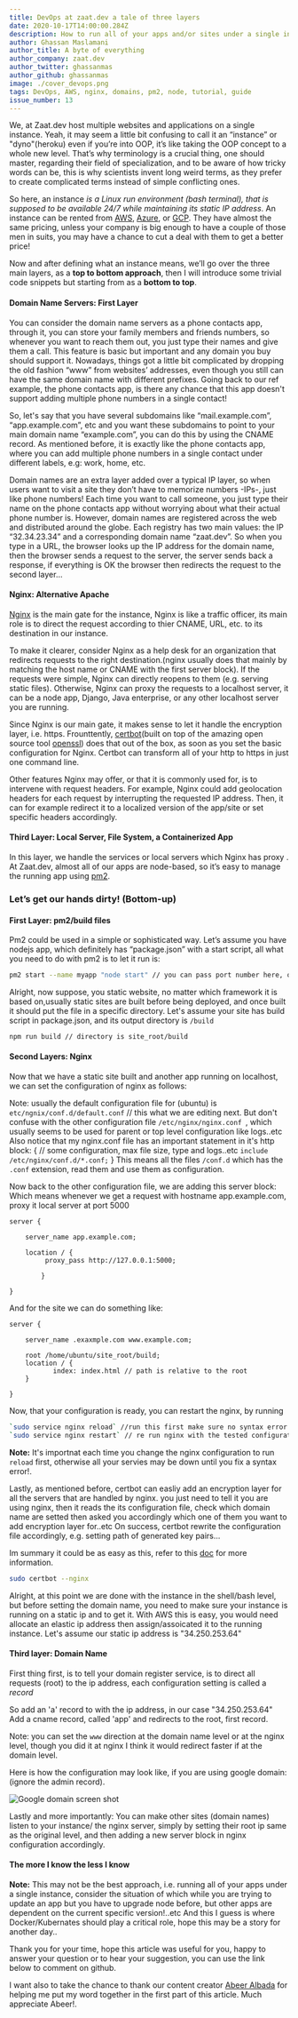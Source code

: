 ```yaml
---
title: DevOps at zaat.dev a tale of three layers
date: 2020-10-17T14:00:00.284Z
description: How to run all of your apps and/or sites under a single instance
author: Ghassan Maslamani
author_title: A byte of everything
author_company: zaat.dev
author_twitter: ghassanmas
author_github: ghassanmas
image: ./cover_devops.png
tags: DevOps, AWS, nginx, domains, pm2, node, tutorial, guide
issue_number: 13
---
```


We, at Zaat.dev host multiple websites and applications on a single instance. Yeah, it may seem a little bit confusing to call it an “instance” or "dyno"(heroku) even if you’re into OOP, it’s like taking the OOP concept to a whole new level. That’s why terminology is a crucial thing, one should master, regarding their field of specialization, and to be aware of how tricky words can be, this is why scientists invent long weird terms, as they prefer to create complicated terms instead of simple conflicting ones.

So here, an instance _is a Linux run environment (bash terminal), that is supposed to be available 24/7 while maintaining its static IP address_.
An instance can be rented from [AWS](https://aws.amazon.com/), [Azure](https://azure.microsoft.com/en-us/), or [GCP](https://cloud.google.com/). They have almost the same pricing, unless your company is big enough to have a couple of those men in suits, you may have a chance to cut a deal with them to get a better price!

Now and after defining what an instance means, we’ll go over the three main layers, as a **top to bottom approach**, then I will introduce some trivial code snippets but starting from as a **bottom to top**.

#### Domain Name Servers: First Layer

You can consider the domain name servers as a phone contacts app, through it, you can store your family members and friends numbers, so whenever you want to reach them out, you just type their names and give them a call. This feature is basic but important and any domain you buy should support it.
Nowadays, things got a little bit complicated by dropping the old fashion “www” from websites’ addresses, even though you still can have the same domain name with different prefixes. Going back to our ref example, the phone contacts app, is there any chance that this app doesn't support adding multiple phone numbers in a single contact!

So, let's say that you have several subdomains like “mail.example.com”, “app.example.com”, etc and you want these subdomains to point to your main domain name “example.com”, you can do this by using the CNAME record. As mentioned before, it is exactly like the phone contacts app, where you can add multiple phone numbers in a single contact under different labels, e.g: work, home, etc.

Domain names are an extra layer added over a typical IP layer, so when users want to visit a site they don’t have to memorize numbers -IPs-, just like phone numbers! Each time you want to call someone, you just type their name on the phone contacts app without worrying about what their actual phone number is. However, domain names are registered across the web and distributed around the globe. Each registry has two main values: the IP “32.34.23.34” and a corresponding domain name “zaat.dev”. So when you type in a URL, the browser looks up the IP address for the domain name, then the browser sends a request to the server, the server sends back a response, if everything is OK the browser then redirects the request to the second layer…

#### Nginx: Alternative Apache

[Nginx](nginx.org) is the main gate for the instance, Nginx is like a traffic officer, its main role is to direct the request according to thier CNAME, URL, etc. to its destination in our instance.

To make it clearer, consider Nginx as a help desk for an organization that redirects requests to the right destination.(nginx usually does that mainly by matching the host name or CNAME with the first server block). If the requests were simple, Nginx can directly reopens to them (e.g. serving static files). Otherwise, Nginx can proxy the requests to a localhost server, it can be a node app, Django, Java enterprise, or any other localhost server you are running.

Since Nginx is our main gate, it makes sense to let it handle the encryption layer, i.e. https. Frounttently, [certbot](https://certbot.eff.org/)(built on top of the amazing open source tool [openssl](https://www.openssl.org/)) does that out of the box, as soon as you set the basic configuration for Nginx. Certbot can transform all of your http to https in just one command line.

Other features Nginx may offer, or that it is commonly used for, is to intervene with request headers. For example, Nginx could add geolocation headers for each request by interrupting the requested IP address. Then, it can for example redirect it to a localized version of the app/site or set specific headers accordingly.

#### Third Layer: Local Server, File System, a Containerized App

In this layer, we handle the services or local servers which Nginx has proxy . At Zaat.dev, almost all of our apps are node-based, so it’s easy to manage the running app using [pm2](https://pm2.keymetrics.io/).

### Let’s get our hands dirty! (Bottom-up)

#### First Layer: pm2/build files

Pm2 could be used in a simple or sophisticated way. Let’s assume you have nodejs app, which definitely has “package.json” with a start script, all what you need to do with pm2 is to let it run is:

```bash
pm2 start --name myapp "node start" // you can pass port number here, otherwise pm2 take app default, lets assume port is 5000 here
```

Alright, now suppose, you static website, no matter which framework it is based on,usually static sites are built before being deployed, and once built it should put the file in a specific directory. Let's assume your site has build script in package.json, and its output directory is `/build`

```bash
npm run build // directory is site_root/build
```

#### Second Layers: Nginx

Now that we have a static site built and another app running on localhost, we can set the configuration of nginx as follows:

Note: usually the default configuration file for (ubuntu) is
`etc/ngnix/conf.d/default.conf` // this what we are editing next.
But don't confuse with the other configuration file `/etc/nginx/nginx.conf `,
which usually seems to be used for parent or top level configuration like logs..etc
Also notice that my nginx.conf file has an important statement in it's http block:
{
// some configuration, max file size, type and logs..etc
`include /etc/nginx/conf.d/*.conf;`
}
This means all the files `/conf.d` which has the `.conf` extension, read them and use them as configuration.

Now back to the other configuration file, we are adding this server block:
Which means whenever we get a request with hostname app.example.com, proxy it local server at port 5000

```nginx
server {

    server_name app.example.com;

    location / {
         proxy_pass http://127.0.0.1:5000;

        }

}
```

And for the site we can do something like:

```nginx
server {

    server_name .exaxmple.com www.example.com;

    root /home/ubuntu/site_root/build;
    location / {
           index: index.html // path is relative to the root
    }

}
```

Now, that your configuration is ready, you can restart the nginx, by running

```bash
`sudo service nginx reload` //run this first make sure no syntax error in configuration.
`sudo service nginx restart` // re run nginx with the tested configuration by previous step.
```

**Note:** It's importnat each time you change the nginx configuration to run `reload` first, otherwise all your servies may be down until you fix a syntax error!.

Lastly, as mentioned before, certbot can easliy add an encryption layer for all the servers that are handled by nginx. you just need to tell it you are using nginx, then it reads the its configuration file, check which domain name are setted then asked you accordingly which one of them you want to add encryption layer for..etc
On success, certbot rewrite the configuration file accordingly, e.g. setting path of generated key pairs...

Im summary it could be as easy as this, refer to this [doc](https://certbot.eff.org/lets-encrypt/ubuntubionic-nginx) for more information.

```bash
sudo certbot --nginx
```

Alright, at this point we are done with the instance in the shell/bash level, but before setting the domain name, you need to make sure your instance is running on a static ip and to get it. With AWS this is easy, you would need allocate an elastic ip address then assign/assoicated it to the running instance.
Let's assume our static ip address is "34.250.253.64"

#### Third layer: Domain Name

First thing first, is to tell your domain register service, is to direct all requests (root) to the ip address, each configuration setting is called a _record_

So add an 'a' record to with the ip address, in our case "34.250.253.64"
Add a cname record, called 'app' and redirects to the root, first record.

Note: you can set the `www` direction at the domain name level or at the nginx level, though you did it at nginx I think it would redirect faster if at the domain level.

Here is how the configuration may look like, if you are using google domain: (ignore the admin record).

![Google domain screen shot](./google_domain_shot.png)

Lastly and more importantly: You can make other sites (domain names) listen to your instance/ the nginx server, simply by setting their root ip same as the original level, and then adding a new server block in nginx configuration accordingly.

#### The more I know the less I know

**Note:** This may not be the best approach, i.e. running all of your apps under a single instance, consider the situation of which while you are trying to update an app but you have to upgrade node before, but other apps are dependent on the current specific version!..etc And this I guess is where Docker/Kubernates should play a critical role, hope this may be a story for another day..

Thank you for your time, hope this article was useful for you, happy to answer your question or to hear your suggestion, you can use the link below to comment on github.

I want also to take the chance to thank our content creator [Abeer Albada](https://github.com/AbeerAlbada) for helping me put my word together in the first part of this article. Much appreciate Abeer!.
